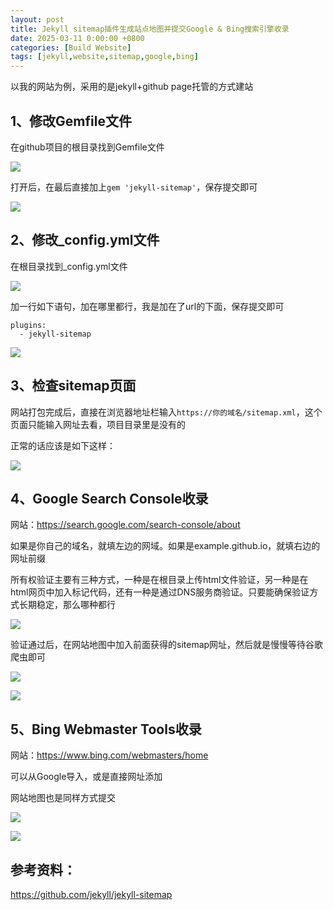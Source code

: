 ```yaml
---
layout: post
title: Jekyll sitemap插件生成站点地图并提交Google & Bing搜索引擎收录
date: 2025-03-11 0:00:00 +0800
categories: [Build Website]
tags: [jekyll,website,sitemap,google,bing]
---
```


以我的网站为例，采用的是jekyll+github page托管的方式建站



## 1、修改Gemfile文件

在github项目的根目录找到Gemfile文件

![](/2025/03/20250310231924725.png)

打开后，在最后直接加上`gem 'jekyll-sitemap'`，保存提交即可

![](/2025/03/20250310232922869.png)	

## 2、修改_config.yml文件

在根目录找到_config.yml文件

![](/2025/03/20250310233607864.png)

加一行如下语句，加在哪里都行，我是加在了url的下面，保存提交即可

```
plugins:
  - jekyll-sitemap
```

![](/2025/03/20250311003711260.png)

## 3、检查sitemap页面

网站打包完成后，直接在浏览器地址栏输入`https://你的域名/sitemap.xml`，这个页面只能输入网址去看，项目目录里是没有的

正常的话应该是如下这样：

![](/2025/03/20250310234250491.png)

## 4、Google Search Console收录

网站：https://search.google.com/search-console/about

如果是你自己的域名，就填左边的网域。如果是example.github.io，就填右边的网址前缀

所有权验证主要有三种方式，一种是在根目录上传html文件验证，另一种是在html网页中加入标记代码，还有一种是通过DNS服务商验证。只要能确保验证方式长期稳定，那么哪种都行

![](/2025/03/20250310234748888.png)

验证通过后，在网站地图中加入前面获得的sitemap网址，然后就是慢慢等待谷歌爬虫即可

![](/2025/03/20250311001927629.png)

![](/2025/03/20250311002327925.png)

## 5、Bing Webmaster Tools收录

网站：https://www.bing.com/webmasters/home

可以从Google导入，或是直接网址添加

网站地图也是同样方式提交

![](/2025/03/20250311002721472.png)

![](/2025/03/20250311002851299.png)

## 参考资料：

https://github.com/jekyll/jekyll-sitemap
